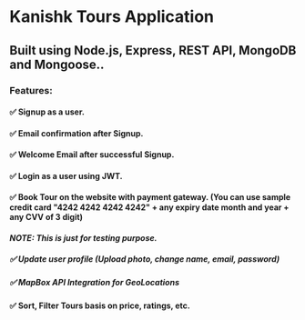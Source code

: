 # Kanishk Tours Application

## Built using Node.js, Express, REST API, MongoDB and Mongoose..

### Features:

#### ✅ Signup as a user.

#### ✅ Email confirmation after Signup.

#### ✅ Welcome Email after successful Signup.

#### ✅ Login as a user using JWT.

#### ✅ Book Tour on the website with payment gateway. (You can use sample credit card "4242 4242 4242 4242" + any expiry date month and year + any CVV of 3 digit)

#### _NOTE: This is just for testing purpose._

##### ✅ Update user profile (Upload photo, change name, email, password)

##### ✅ MapBox API Integration for GeoLocations

#### ✅ Sort, Filter Tours basis on price, ratings, etc.
